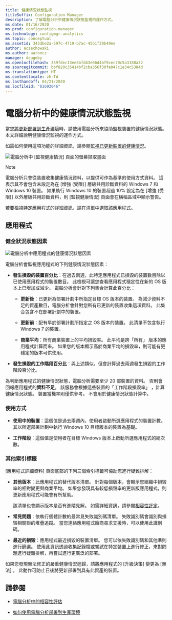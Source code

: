 ```yaml
---
title: 健康情況狀態監視
titleSuffix: Configuration Manager
description: 了解電腦分析中健康情況狀態監視的運作方式。
ms.date: 01/16/2020
ms.prod: configuration-manager
ms.technology: configmgr-analytics
ms.topic: conceptual
ms.assetid: 343dbe2a-597c-4719-b7ac-45b1f39b49ee
author: aczechowski
ms.author: aaroncz
manager: dougeby
ms.openlocfilehash: 359fdec13ee6bfd43e66d4bf9cec70c5a3188a32
ms.sourcegitcommit: bbf820c35414bf2cba356f30fe047c1a34c5384d
ms.translationtype: HT
ms.contentlocale: zh-TW
ms.lasthandoff: 04/21/2020
ms.locfileid: "81693046"
---
```

# <a name="health-status-monitoring-in-desktop-analytics"></a>電腦分析中的健康情況狀態監視

當您[將更新部署到生產環境](deploy-prod.md)時，請使用電腦分析來協助監視裝置的健康情況狀態。 本文詳細說明健康情況監視的運作方式。

如需如何使用這項功能的詳細資訊，請參閱[監視已更新裝置的健康情況](deploy-prod.md#bkmk_monitor)。

![電腦分析中 [監視健康情況] 頁面的螢幕擷取畫面](media/monitor-health.png)

> [!NOTE]  
> 電腦分析只會從裝置收集健康情況資料，以提供可作為基準的使用方式資料。 這表示其不會包含未設定為在 [增強 (受限)] 層級共用診斷資料的 Windows 7 和 Windows 10 裝置。 如果執行 Windows 10 的裝置超過 10% 設定為在 [增強 (受限)] 以外層級共用診斷資料，則 [監視健康情況]  頁面會在橫幅區域中顯示警告。  

若要檢視特定應用程式的詳細資訊，請在清單中選取該應用程式。

## <a name="apps"></a>應用程式

### <a name="health-status-factors"></a>健全狀況狀態因素

![電腦分析中應用程式的健康情況狀態因素](media/monitor-health-status-factors.png)

電腦分析會監視應用程式的下列健康情況狀態因素：

- **發生損毀的裝置百分比**：在過去兩週，此特定應用程式已損毀的裝置數目除以已使用應用程式的裝置數目。 此檢視可讓您查看應用程式穩定性在新的 OS 版本上已增加或減少。 電腦分析會針對下列集合計算此百分比：  

  - **更新後**：已更新為部署計劃中所指定目標 OS 版本的裝置。 為減少資料不足的資產數目，電腦分析會針對您所有已更新的裝置收集這項資料。 此集合包含不在部署計劃中的裝置。  

  - **更新前**：配有早於部署計劃所指定之 OS 版本的裝置。 此清單不包含執行 Windows 7 的裝置。  

  - **商業平均**：所有商業裝置上的平均損毀率。 此平均是跨「所有」  版本的應用程式計算而來。 如果您的版本顯示高於商業平均的損毀率，則可能有更穩定的版本可供使用。  

- **發生損毀的工作階段百分比**：與上述類似，但會計算過去兩週發生損毀的工作階段百分比。  

為判斷應用程式的健康情況狀態，電腦分析需要至少 20 部裝置的資料。 否則會回報應用程式的**資料不足**。 該服務會根據這些裝置的「工作階段損毀率」  ，計算健康情況狀態。 裝置當機率則僅供參考。 不會用於健康情況狀態計算中。

### <a name="usage"></a>使用方式

<!-- 5533890 -->

- **使用中的裝置**：這個值是過去兩週內，使用者啟動所選應用程式的裝置計數。 其以所選部署計劃中執行 Windows 10 目標版本的裝置為基礎。

- **工作階段**：這個值是使用者在目標 Windows 版本上啟動所選應用程式的總次數。

### <a name="additional-tabs"></a>其他索引標籤

[應用程式詳細資料] 頁面底部的下列三個索引標籤可協助您進行疑難排解：

- **其他版本**：此應用程式的替代版本清單。 針對每個版本，會顯示您組織中損毀率的相對變更與商業平均。 如果您發現具有較低損毀率的更新版應用程式，則更新應用程式可能會有所幫助。  

    該清單也會顯示版本是否有進階見解。 如需詳細資訊，請參閱[相容性評定](compat-assessment.md)。  

- **常見問題**：依執行個體計數的最常見失敗識別碼清單。 失敗識別碼會識別與損毀相關聯的堆疊追蹤。 當您連絡應用程式廠商尋求支援時，可以使用此識別碼。  

- **最近的損毀**：應用程式最近損毀的裝置清單。 您可以依失敗識別碼和其他準則進行篩選。 使用此資訊透過收集記錄檔或嘗試在特定裝置上進行修正，來對問題進行疑難排解，再嘗試進行更廣泛的部署。  

如果您發現無法修正的嚴重健康情況迴歸，請將應用程式的 [升級決策]  變更為 [無法]  。 此動作可防止日後將更新部署到具有此資產的裝置。

## <a name="see-also"></a>請參閱

- [電腦分析中的相容性評估](compat-assessment.md)  

- [如何使用電腦分析部署到生產環境](deploy-prod.md)  
